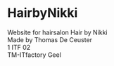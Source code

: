 # HairbyNikki
Website for hairsalon Hair by Nikki<br/>
Made by Thomas De Ceuster<br/>
1 ITF 02<br/>
TM-ITfactory Geel